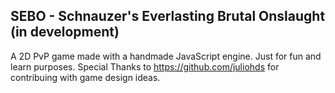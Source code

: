 ## SEBO - Schnauzer's Everlasting Brutal Onslaught (in development)
A 2D PvP game made with a handmade JavaScript engine. Just for fun and learn purposes. Special Thanks to https://github.com/juliohds for contribuing with game design ideas.

